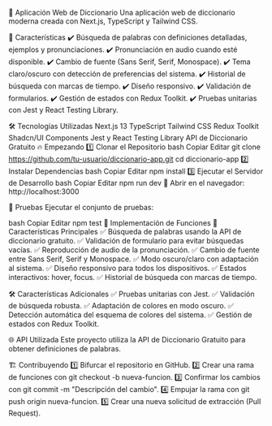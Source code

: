 📖 Aplicación Web de Diccionario
Una aplicación web de diccionario moderna creada con Next.js, TypeScript y Tailwind CSS.

🚀 Características
✔️ Búsqueda de palabras con definiciones detalladas, ejemplos y pronunciaciones.
✔️ Pronunciación en audio cuando esté disponible.
✔️ Cambio de fuente (Sans Serif, Serif, Monospace).
✔️ Tema claro/oscuro con detección de preferencias del sistema.
✔️ Historial de búsqueda con marcas de tiempo.
✔️ Diseño responsivo.
✔️ Validación de formularios.
✔️ Gestión de estados con Redux Toolkit.
✔️ Pruebas unitarias con Jest y React Testing Library.

🛠 Tecnologías Utilizadas
Next.js 13
TypeScript
Tailwind CSS
Redux Toolkit
Shadcn/UI Components
Jest y React Testing Library
API de Diccionario Gratuito
🔥 Empezando
1️⃣ Clonar el Repositorio
bash
Copiar
Editar
git clone https://github.com/tu-usuario/diccionario-app.git
cd diccionario-app
2️⃣ Instalar Dependencias
bash
Copiar
Editar
npm install
3️⃣ Ejecutar el Servidor de Desarrollo
bash
Copiar
Editar
npm run dev
🔗 Abrir en el navegador: http://localhost:3000

🧪 Pruebas
Ejecutar el conjunto de pruebas:

bash
Copiar
Editar
npm test
🎯 Implementación de Funciones
📌 Características Principales
✅ Búsqueda de palabras usando la API de diccionario gratuito.
✅ Validación de formulario para evitar búsquedas vacías.
✅ Reproducción de audio de la pronunciación.
✅ Cambio de fuente entre Sans Serif, Serif y Monospace.
✅ Modo oscuro/claro con adaptación al sistema.
✅ Diseño responsivo para todos los dispositivos.
✅ Estados interactivos: hover, focus.
✅ Historial de búsqueda con marcas de tiempo.

🛠 Características Adicionales
✅ Pruebas unitarias con Jest.
✅ Validación de búsqueda robusta.
✅ Adaptación de colores en modo oscuro.
✅ Detección automática del esquema de colores del sistema.
✅ Gestión de estados con Redux Toolkit.

🌐 API Utilizada
Este proyecto utiliza la API de Diccionario Gratuito para obtener definiciones de palabras.

🏗 Contribuyendo
1️⃣ Bifurcar el repositorio en GitHub.
2️⃣ Crear una rama de funciones con git checkout -b nueva-funcion.
3️⃣ Confirmar los cambios con git commit -m "Descripción del cambio".
4️⃣ Empujar la rama con git push origin nueva-funcion.
5️⃣ Crear una nueva solicitud de extracción (Pull Request).
